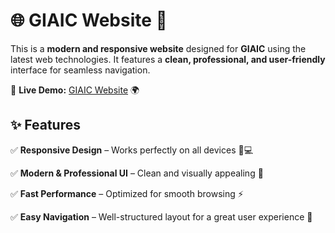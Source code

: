 # 🌐 GIAIC Website 🚀  

This is a **modern and responsive website** designed for **GIAIC** using the latest web technologies. It features a **clean, professional, and user-friendly** interface for seamless navigation.  

🔗 **Live Demo:** [GIAIC Website](https://giaic-wesbite-udy5.vercel.app/) 🌍  

## ✨ Features  
✅ **Responsive Design** – Works perfectly on all devices 📱💻  

✅ **Modern & Professional UI** – Clean and visually appealing 🎨  

✅ **Fast Performance** – Optimized for smooth browsing ⚡  

✅ **Easy Navigation** – Well-structured layout for a great user experience 🚀  

